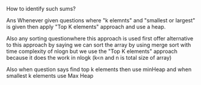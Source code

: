 How to identify such sums?

Ans Whenever given questions where "k elemnts" and "smallest or largest" is given then apply "Top K elements" approach and use a heap.




Also any sorting questionwhere this approach is used first offer alternative to this approach by saying we can sort the array by using merge sort with time complexity of nlogn but we use the "Top K elements" approach because it does the work in nlogk (k<n and n is total size of array)



Also when question says find top k elements then use minHeap and when smallest k elements use Max Heap
